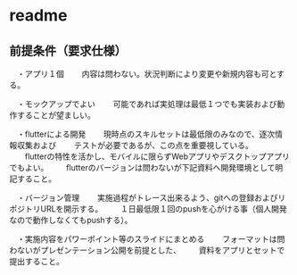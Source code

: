 
# readme

## 前提条件（要求仕様）

　・アプリ１個
　　内容は問わない。状況判断により変更や新規内容も可とする。

　・モックアップでよい
　　可能であれば実処理は最低１つでも実装および動作することが望ましい。

　・flutterによる開発
　　現時点のスキルセットは最低限のみなので、逐次情報収集および
　　テストが必要であるが、この点を重要視している。
　　flutterの特性を活かし、モバイルに限らずWebアプリやデスクトップアプリでもよい。
　　flutterのバージョンは問わないが下記資料へ開発環境として明記すること。

　・バージョン管理
　　実施過程がトレース出来るよう、gitへの登録およびリポジトリURLを開示する。
　　１日最低限１回のpushを心がける事（個人開発なので動作しなくてもpushする）。

　・実施内容をパワーポイント等のスライドにまとめる
　　フォーマットは問わないがプレゼンテーション公開を前提とした、
　　資料をアプリとセットで提出すること。
